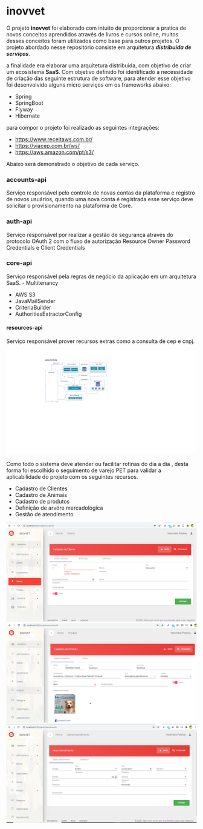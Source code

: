 # inovvet
O projeto **inovvet** foi elaborado com intuito de proporcionar a pratica de novos conceitos aprendidos através de livros e cursos online, muitos desses conceitos foram utilizados como base para outros projetos.
O projeto abordado nesse repositório consiste em arquitetura ***distribuida de serviços***.

a finalidade era elaborar uma arquitetura distribuida, com objetivo de criar um ecosistema **SaaS**.
Com objetivo definido foi identificado a necessidade de criação das seguinte estrutura de software, para atender esse objetivo foi desenvolvido alguns micro serviços om os frameworks abaixo:
 - Spring
 - SpringBoot
 - Flyway
 - Hibernate
 
 para compor o projeto foi realizado as seguintes integrações:
 -  https://www.receitaws.com.br/
 -  https://viacep.com.br/ws/
 -  https://aws.amazon.com/pt/s3/

Abaixo será demonstrado o objetivo de cada serviço.
### accounts-api

  Serviço responsável pelo controle de novas contas da plataforma e registro de novos usuários, quando uma nova conta é registrada esse serviço deve solicitar o provisionamento na plataforma de Core.
### auth-api
	
  Serviço responsável por realizar a gestão de segurança através do protocolo OAuth 2	com o fluxo de autorização Resource Owner Password Credentials e Client Credentials
### core-api
	
  Serviço responsável pela regras de negócio da aplicação em um arquitetura SaaS.
	- Multitenancy
  - AWS S3 	
  - JavaMailSender
  - CriteriaBuilder
  - AuthoritiesExtractorConfig
  
#### resources-api
	
  Serviço responsável prover recursos extras como a consulta de cep e cnpj. 
  
  ![](arquitetura.png)
  
  Como todo o sistema deve atender ou facilitar rotinas do dia a dia , desta forma foi escolhido o seguimento de varejo PET para validar a aplicabilidade do projeto com os seguintes recursos.
  - Cadastro de Clientes
  - Cadastro de Animais
  - Cadastro de produtos
  - Definição de arvóre mercadológica
  - Gestão de atendimento

![](cliente.png)
![](produto.png)
![](atendimento.png)

	


